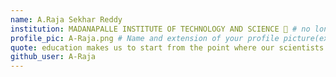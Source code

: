 ```yaml
---
name: A.Raja Sekhar Reddy
institution: MADANAPALLE INSTITUTE OF TECHNOLOGY AND SCIENCE 🚩 # no longer than 58 characters
profile_pic: A-Raja.png # Name and extension of your profile picture(ex. mona.png)
quote: education makes us to start from the point where our scientists are working. # no longer than 100 characters
github_user: A-Raja
---
```

